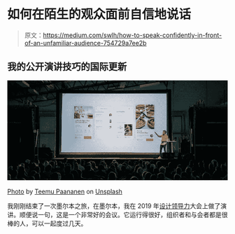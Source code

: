 # 如何在陌生的观众面前自信地说话

> 原文：<https://medium.com/swlh/how-to-speak-confidently-in-front-of-an-unfamiliar-audience-754729a7ee2b>

## 我的公开演讲技巧的国际更新

![](img/4aa602855d01d143d023e754e43e806e.png)

[Photo](https://unsplash.com/photos/bzdhc5b3Bxs) by [Teemu Paananen](https://unsplash.com/@xteemu) on [Unsplash](https://unsplash.com)

我刚刚结束了一次墨尔本之旅，在墨尔本，我在 2019 年[设计领导力](http://www.uxaustralia.com.au/conferences/design-leadership-2019)大会上做了演讲。顺便说一句，这是一个非常好的会议。它运行得很好，组织者和与会者都是很棒的人，可以一起度过几天。